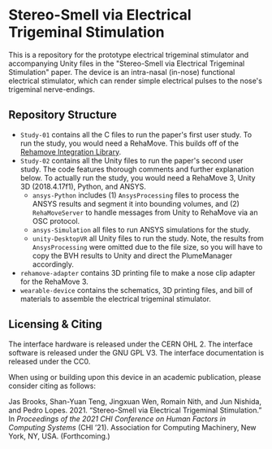 # Stereo-Smell via Electrical Trigeminal Stimulation

This is a repository for the prototype electrical trigeminal stimulator and accompanying Unity files in the "Stereo-Smell via Electrical Trigeminal Stimulation" paper. The device is an intra-nasal (in-nose) functional electrical stimulator, which can render simple electrical pulses to the nose's trigeminal nerve-endings.

## Repository Structure

* `Study-01` contains all the C files to run the paper's first user study. To run the study, you would need a RehaMove. This builds off of the [Rehamove Integration Library](https://github.com/humancomputerintegration/rehamove-integration-lib).
* `Study-02` contains all the Unity files to run the paper's second user study. The code features thorough comments and further explanation below. To actually run the study, you would need a RehaMove 3, Unity 3D (2018.4.17f1), Python, and ANSYS.
  * `ansys-Python` includes (1) `AnsysProcessing` files to process the ANSYS results and segment it into bounding volumes, and (2) `RehaMoveServer` to handle messages from Unity to RehaMove via an OSC protocol.
  * `ansys-Simulation` all files to run ANSYS simulations for the study.
  * `unity-DesktopVR` all Unity files to run the study. Note, the results from `AnsysProcessing` were omitted due to the file size, so you will have to copy the BVH results to Unity and direct the PlumeManager accordingly.
* `rehamove-adapter` contains 3D printing file to make a nose clip adapter for the RehaMove 3.
* `wearable-device` contains the schematics, 3D printing files, and bill of materials to assemble the electrical trigeminal stimulator.

## Licensing & Citing

The interface hardware is released under the CERN OHL 2. The interface software is released under the GNU GPL V3. The interface documentation  is released under the CC0.

When using or building upon this device in  an academic publication, please consider citing as follows:

Jas Brooks, Shan-Yuan Teng, Jingxuan Wen, Romain Nith, and Jun Nishida, and Pedro Lopes. 2021. “Stereo-Smell via Electrical Trigeminal Stimulation.” In *Proceedings of the 2021 CHI Conference on Human Factors in Computing Systems* (CHI ’21). Association for Computing Machinery, New York, NY, USA. (Forthcoming.)